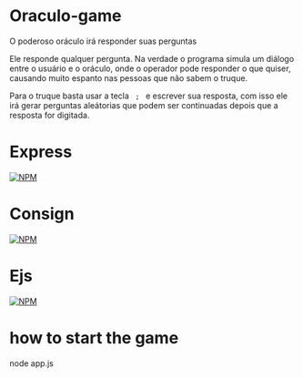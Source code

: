 # Oraculo-game
  O poderoso oráculo irá responder suas perguntas
      
 Ele responde qualquer pergunta. Na verdade o programa simula um diálogo entre o usuário e o oráculo, onde o operador pode responder o que quiser, causando muito espanto nas pessoas que não sabem o truque.
 
  Para o truque basta usar a tecla <code> ; </code> e escrever sua resposta, com isso ele irá gerar perguntas aleátorias que podem ser continuadas depois que a resposta for digitada.
 
 
 # Express
 [![NPM](https://nodei.co/npm/express.png?downloads=true&downloadRank=true&stars=true)](https://www.npmjs.com/package/express/)
  
 
 # Consign
 [![NPM](https://nodei.co/npm/consign.png?downloads=true&downloadRank=true&stars=true)](https://www.npmjs.com/package/consign/)
 
 
 # Ejs
 [![NPM](https://nodei.co/npm/ejs.png?downloads=true&downloadRank=true&stars=true)](https://www.npmjs.com/package/ejs/)
 
 
 
 # how to start the game
 
 <cod>
  node app.js
  <code>

